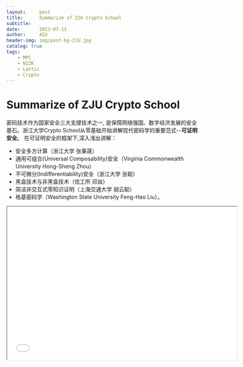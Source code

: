 ```yaml
---
layout:     post
title:      Summarize of ZJU Crypto School
subtitle:   
date:       2023-07-13
author:     AIX
header-img: img/post-bg-ZJU.jpg
catalog: true
tags:
    - MPC
    - NIZK
    - Lattic
    - Crypto
---
```


# Summarize of ZJU Crypto School
密码技术作为国家安全三大支撑技术之一, 是保障网络强国、数字经济发展的安全基石。浙江大学Crypto School从零基础开始讲解现代密码学的重要范式--**可证明安全**。
在可证明安全的框架下,深入浅出讲解：
- 安全多方计算（浙江大学 张秉晟）
- 通用可组合(Universal Composability)安全（Virginia Commonwealth University Hong-Sheng Zhou）
- 不可微分(Indifferentiability)安全（浙江大学 张聪）
- 黑盒技术与非黑盒技术（信工所 邓燚）
- 简洁非交互式零知识证明（上海交通大学 胡云聪）
- 格基密码学（Washington State University Feng-Hao Liu）。
<div style="text-align: center;">
<iframe src="/assets/2023-7-12-Summarize_of_ZJU_Crypto_School.pdf" width="600px" height="400px">Summarize of ZJU Crypto School</iframe></div>

<!-- Summarize Slides下载请点击[这里](https://github.com/AixLeo/AixLeo.github.io/blob/main/_posts/MPC/2023-7-12-Summarize_of_ZJU_Crypto_School.pdf) -->